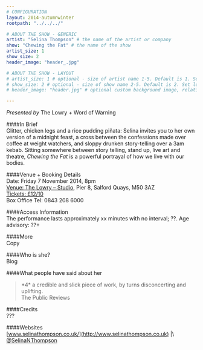 ```yaml
---
# CONFIGURATION
layout: 2014-autumnwinter
rootpath: "../../../"

# ABOUT THE SHOW - GENERIC
artist: "Selina Thompson" # the name of the artist or company
show: "Chewing the Fat" # the name of the show
artist_size: 1
show_size: 2
header_image: "header_.jpg"

# ABOUT THE SHOW - LAYOUT
# artist_size: 1 # optional - size of artist name 1-5. Default is 1. Set longer names to lower values
# show_size: 2 # optional - size of show name 2-5. Default is 2. Set longer names to lower values
# header_image: "header.jpg" # optional custom background image, relative to current page

---
```

*Presented by* The Lowry + Word of Warning      
       
####In Brief      
Glitter, chicken legs and a rice pudding piñata: Selina invites you to her own version of a midnight feast, a cross between the confessions made over coffee at weight watchers, and sloppy drunken story-telling over a 3am kebab. Sitting somewhere between story telling, stand up, live art and theatre, *Chewing the Fat* is a powerful portrayal of how we live with our bodies.      
        
####Venue + Booking Details    
Date: Friday 7 November 2014, 8pm     
[Venue: The Lowry – Studio](http://www.thelowry.com/plan-your-visit/getting-here), Pier 8, Salford Quays, M50 3AZ    
[Tickets: £12/10](http://www.thelowry.com/event/chewing-the-fat)        
Box Office Tel: 0843 208 6000        
        
####Access Information        
The performance lasts approximately xx minutes with no interval; ??. Age advisory: ??+        
       
####More            
Copy       
           
####Who is she?    
Biog       
        
####What people have said about her         
>*4\* a credible and slick piece of work, by turns disconcerting and uplifting.<br>The Public Reviews        
        
####Credits    
???      
         
####Websites        
[www.selinathompson.co.uk/](http://www.selinathompson.co.uk) |\ [@SelinaNThompson](http://twitter.com/SelinaNThompson)
